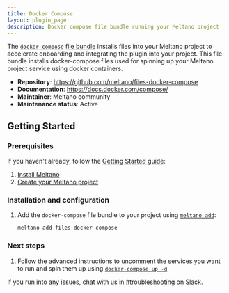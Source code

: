 ```yaml
---
title: Docker Compose
layout: plugin_page
description: Docker compose file bundle running your Meltano project
---
```


The [`docker-compose`](https://docs.docker.com/compose/) [file bundle](https://docs.meltano.com/concepts/plugins#file-bundles) installs files into your Meltano project to accelerate onboarding and integrating the plugin into your project.
This file bundle installs docker-compose files used for spinning up your Meltano project service using docker containers.


- **Repository**: <https://github.com/meltano/files-docker-compose>
- **Documentation**: <https://docs.docker.com/compose/>
- **Maintainer**: Meltano community
- **Maintenance status**: Active

## Getting Started

### Prerequisites

If you haven't already, follow the [Getting Started guide](https://docs.meltano.com/getting-started.html):

1. [Install Meltano](https://docs.meltano.com/getting-started.html#install-meltano)
1. [Create your Meltano project](https://docs.meltano.com/getting-started.html#create-your-meltano-project)

### Installation and configuration

1. Add the `docker-compose` file bundle to your project using [`meltano add`](https://docs.meltano.com/reference/command-line-interface.html#add):

    ```bash
    meltano add files docker-compose
    ```

### Next steps

1. Follow the advanced instructions to uncomment the services you want to run and spin them up using [`docker-compose up -d`](https://github.com/meltano/files-docker-compose/blob/main/bundle/README.md)

If you run into any issues, chat with us in [#troubleshooting](https://meltano.slack.com/archives/C01TCRBBJD7) on [Slack](https://meltano.com/slack).
